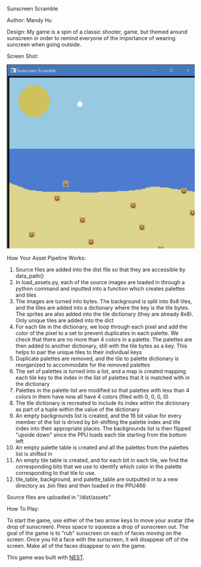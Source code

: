 Sunscreen Scramble

Author: Mandy Hu

Design: My game is a spin of a classic shooter, game, but themed around sunscreen
        in order to remind everyone of the importance of wearing suncreen when going outside.

Screen Shot:

![Screen Shot](screenshot.png)

How Your Asset Pipeline Works:
1) Source files are added into the dist file so that they are accessible by data_path()
2) In load_assets.py, each of the source images are loaded in through a python command and
   inputted into a function which creates palettes and tiles
3) The images are turned into bytes. The background is split into 8x8 tiles, and the tiles
   are added into a dictionary where the key is the tile bytes. The sprites are also added
   into the tile dictionary (they are already 8x8). Only unique tiles are added into the dict
4) For each tile in the dictionary, we loop through each pixel and add the color of the pixel 
   to a set to prevent duplicates in each palette. We check that there are no more than 4 colors
   in a palette. The palettes are then added to another dictionary, still with the tile bytes as
   a key. This helps to pair the unique tiles to their individual keys
4) Duplicate palettes are removed, and the tile to palette dictionary is reorganized to accommodate
   for the removed palettes
5) The set of palettes is turned into a list, and a map is created mapping each tile key to the 
   index in the list of palettes that it is matched with in the dictionary
6) Palettes in the palette list are modified so that palettes with less than 4 colors in them
   have now all have 4 colors (filed with 0, 0, 0, 0)
7) The tile dictionary is recreated to include its index within the dictionary as part of a tuple
   within the value of the dictionary
8) An empty backgrounds list is created, and the 16 bit value for every member of the list is 
   drived by bit-shifting the palette index and tile index into their appropriate places. The backgrounds
   list is then flipped "upside down" since the PPU loads each tile starting from the bottom left 
9) An empty palette table is created and all the palettes from the palettes list is shifted in
10) An empty tile table is created, and for each bit in each tile, we find the corresponding bits
    that we use to identify which color in the palette corresponding to that tile to use.
11) tile_table, background, and palette_table are outputted in to a new directory as .bin files
    and then loaded in the PPU466

Source files are uploaded in "/dist/assets"

How To Play:

To start the game, use either of the two arrow keys to move your avatar (the drop of sunscreen).
Press space to squeeze a drop of sunscreen out.
The goal of the game is to "rub" sunscreen on each of faces moving on the screen.
Once you hit a face with the sunscreen, it will disappear off of the screen.
Make all of the faces disappear to win the game.

This game was built with [NEST](NEST.md).
